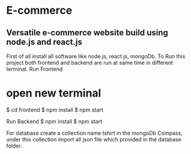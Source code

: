 # E-commerce
Versatile e-commerce website build using node.js and react.js
---------------------------------------------------------------------
First of all install all software like node.js, react js, mongoDb.
To Run this project both frontend and backend are run at same time in different terminal.
 Run Frontend
# open new terminal
$ cd frontend
$ npm install
$ npm start

Run Backend
$ npm install
$ npm start

For database create a collection name tshirt in the mongoDb Compass, under this collection import all json file which provided in the database folder.




